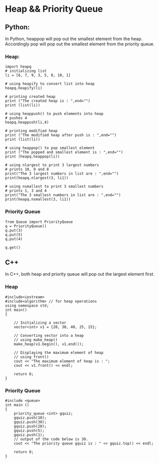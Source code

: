 # Heap && Priority Queue

## Python:
In Python, heappop will pop out the smallest element from the heap. Accordingly pop will pop out the smallest element from
the priority queue.

### Heap:
```
import heapq
# initializing list 
li = [6, 7, 9, 3, 5, 8, 10, 1] 
  
# using heapify to convert list into heap 
heapq.heapify(li) 
  
# printing created heap 
print ("The created heap is : ",end="") 
print (list(li)) 
  
# using heappush() to push elements into heap 
# pushes 4 
heapq.heappush(li,4) 
  
# printing modified heap 
print ("The modified heap after push is : ",end="") 
print (list(li)) 
  
# using heappop() to pop smallest element 
print ("The popped and smallest element is : ",end="") 
print (heapq.heappop(li)) 

# using nlargest to print 3 largest numbers 
# prints 10, 9 and 8 
print("The 3 largest numbers in list are : ",end="") 
print(heapq.nlargest(3, li1)) 
  
# using nsmallest to print 3 smallest numbers 
# prints 1, 3 and 4 
print("The 3 smallest numbers in list are : ",end="") 
print(heapq.nsmallest(3, li1)) 
```
### Priority Queue
```
from Queue import PriorityQueue
q = PriorityQueue()
q.put(3)
q.put(5)
q.put(4)

q.get()
```

## C++
In C++, both heap and priority queue will pop out the largest element first.
### Heap
```
#include<iostream> 
#include<algorithm> // for heap operations 
using namespace std; 
int main() 
{ 
      
    // Initializing a vector 
    vector<int> v1 = {20, 30, 40, 25, 15}; 
      
    // Converting vector into a heap 
    // using make_heap() 
    make_heap(v1.begin(), v1.end()); 
      
    // Displaying the maximum element of heap 
    // using front() 
    cout << "The maximum element of heap is : "; 
    cout << v1.front() << endl; 
      
    return 0; 
} 
```
### Priority Queue
```
#include <queue>
int main () 
{ 
    priority_queue <int> gquiz; 
    gquiz.push(10); 
    gquiz.push(30); 
    gquiz.push(20); 
    gquiz.push(5); 
    gquiz.push(1); 
    // output of the code below is 30.
    cout << "The priority queue gquiz is : " << gquiz.top() << endl; 

    return 0; 
}  
```

